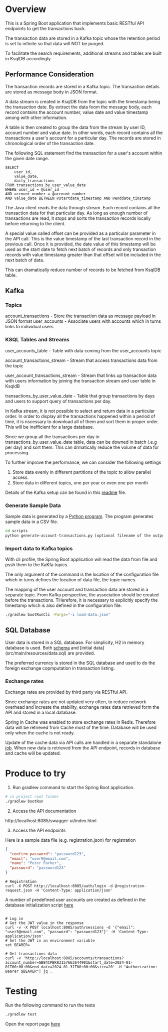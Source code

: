 # Overview

This is a Spring Boot application that implements basic RESTful API endpoints to get the transactions back.

The transaction data are stored in a Kafka topic whose the retention period is set to infinite so that data will NOT be purged.

To facilitate the search requirements, additional streams and tables are built in KsqlDB accordingly.

## Performance Consideration

The transaction records are stored in a Kafka topic. The transaction details are stored as message body in JSON format.

A data stream is created in KsqlDB from the topic with the timestamp being the transaction date. By extract the data foom the message body, each record contains the account number, value date and value timestamp among with other information.

A table is then created to group the data from the stream by user ID, account number and value date. In other words, each record contains all the transactions a user's account for a particular day. The records are stored in chronological order of the transaction date.

The following SQL statement find the transaction for a user's account within the given date range.

```roomsql
SELECT
    user_id,
    value_date,
    daily_transactions
FROM transactions_by_user_value_date
WHERE user_id = @user_id
AND account_number = @account_number
AND value_date BETWEEN @startdate_timestamp AND @enddate_timstamp
```

The Java client reads the data through stream. Each record contains all the transaction data for that particular day. As long as enough number of transactions are read, it stops and sorts the transaction records locally before returning to the client.

A special value called offset can be provided as a particular parameter in the API call. This is the value timestamp of the last transaction record in the previous call. Once it is provided, the date value of this timestamp will be used as the start date to fetch next batch of records and only transaction records with value timestamp greater than that offset will be included in the next batch of data.

This can dramatically reduce number of records to be fetched from KsqlDB table.
## Kafka

### Topics

account_transactions - Store the transaction data as message payload in JSON format
user_accounts - Associate users with accounts which in turns links to individual users

### KSQL Tables and Streams

user_accounts_table - Table with data coming from the user_accounts topic

account_transactions_stream - Stream that access transactions data from the topic

user_account_transactions_stream - Stream that links up transaction data with users information by joining the transaction stream and user table in KsqldB

transactions_by_user_value_date - Table that group transactions by days and users to support query of transactions per day.

In Kafka stream, it is not possible to select and return data in a particular order. In order to display all the transactions happened within a period of time, it is nscessary to download all of them and sort them in proper order. This will be inefficient for a large database.

Since we group all the transactions per day in transactions_by_user_value_date table, data can be downed in batch (.e.g per day) and sort them. This can drmatically reduce the volume of data for processing.

To further improve the performance, we can consider the following settings

1. Store data evenly in different partitions of the topic to allow parallel access.
2. Store data in different topics, one per year or even one per month

Details of the Kafka setup can be found in this [readme](docs/kafka.md) file.

### Generate Sample Data

Sample data is generated by a [Python program](scripts/generate-accuont-transactions.py). The program generates sample data in a CSV file.

```bash
cd scripts
python generate-account-transactions.py [optional filename of the output file]
```

### Import data to Kafka topics

With cli profile, the Spring Boot application will read the data from file and pssh them to the KaKfa topics.

The only argument of the command is the location of the configuration file which in turns defines the location of data file, the topic names.

The mapping of the user account and transaction data are stored in a separate topic. From Kafka perspective, the association should be created before the transactions. THerefore, it is necessary to explicitly specify the timestamp which is also defined in the configuration file.


```bash
./gradlew bootRunCli -Pargs="-i load-data.json"
```

## SQL Database

User data is stored in a SQL database. For simplicity, H2 in memory database is used. Both [schema](src/main/resources/schema.sql) and [initial data] (src/main/resources/data.sql) are provided.

The preferred currency is stored in the SQL database and used to do the foreign exchange copmputation in transaction listing.

### Exchange rates

Exchange rates are provided by third party via RESTful API.

Since exchange rates are not updated very often, to reduce network overhead and increate the stability, exchange rates data retrieved form the API and stored in a local database.

Spring in Cache was enabled to store exchange rates in Redis. Therefore data will be retrieved from Cache most of the time. Database will be used only when the cache is not ready.

Update of the cache data via API calls are handled in a separate standalone [job](java/com/ntunghoi/kafkaapp/jobs/ExchangeRatesLoader.java). When new data is retrieved from the API endpoint, records in database and cache will be updated.

# Produce to try

1. Run gradlew command to start the Spring Boot application.

```bash
# in project root folder
./gradlew bootRun
```

2. Access the API documentation

http://localhost:8085/swagger-ui/index.html

3. Access the API endpoints

Here is a sample data file (e.g. registration.json) for registration

```json
{
  "confirm_password": "password123",
  "email": "user9@email.com",
  "name": "Peter Parker",
  "password": "password123"
}
```

```bassh
# Registration
curl -X POST http://localhost:8085/auth/login -d @registration-request.json -H 'Content-Type: application/json'

```

A number of predefined user accounts are created as defined in the database initialization script [here](src/main/resources/schema.sql)

```baseh

# Log in
# Get the JWT value in the response
curl -v -X POST localhost:8085/auth/sessions -d '{"email": "user3@email.com", "password": "password123"}' -H 'Content-Type: application/json'
# Set the JWT in an environment variable
set BEARER=

# Get transactions data
curl -v 'http://localhost:8085/accounts/transactions?account_number=GB84CPBK83157663644901&start_date=2024-01-01T00:00:00&end_date=2024-01-31T00:00:00&size=20' -H "Authorization: Bearer $BEARER"| jq .
```

# Testing

Run the following command to run the tests

```bash
./gradlew test
```

Open the report page [here](build/reports/tests/test/index.html)
